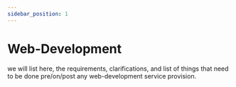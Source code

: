 ```yaml
---
sidebar_position: 1
---
```


# Web-Development

we will list here, the requirements, clarifications, and list of things that need to be done pre/on/post any web-development service provision.